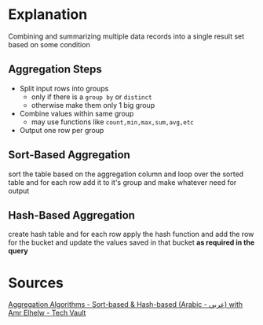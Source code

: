 # Explanation
Combining and summarizing multiple data records into a single result set based on some condition
## Aggregation Steps
- Split input rows into groups 
	- only if there is a `group by` or `distinct`
	- otherwise make them only 1 big group
- Combine values within same group
	- may use functions like `count,min,max,sum,avg,etc` 
- Output one row per group
## Sort-Based Aggregation
sort the table based on the aggregation column and loop over the sorted table and for each row add it to it's group and make whatever need for output
## Hash-Based Aggregation
create hash table and for each row apply the hash function and add the row for the bucket and update the values saved in that bucket **as required in the query** 
# Sources
[Aggregation Algorithms - Sort-based & Hash-based (Arabic - عربي) with Amr Elhelw - Tech Vault](https://www.youtube.com/watch?v=dHOYDnqJ9HY&list=PLE8kQVoC67PzGwMMsSk3C8MvfAqcYjusF&index=11&pp=iAQB "Aggregation Algorithms - Sort-based & Hash-based (Arabic - عربي) with Amr Elhelw - Tech Vault") 
